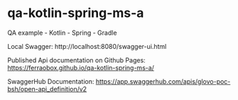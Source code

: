 # qa-kotlin-spring-ms-a
QA example - Kotlin - Spring - Gradle

Local Swagger:
http://localhost:8080/swagger-ui.html

Published Api documentation on Github Pages:
https://ferraobox.github.io/qa-kotlin-spring-ms-a/

SwaggerHub Documentation:
https://app.swaggerhub.com/apis/glovo-poc-bsh/open-api_definition/v2
